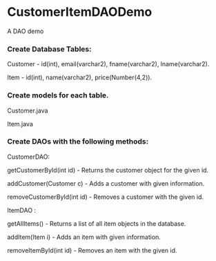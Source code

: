 # CustomerItemDAODemo
A DAO demo

### Create Database Tables:
Customer - id(int), email(varchar2), fname(varchar2), lname(varchar2).

Item - id(int), name(varchar2), price(Number(4,2)).

### Create models for each table.
Customer.java

Item.java

### Create DAOs with the following methods:
CustomerDAO:

getCustomerById(int id) - Returns the customer object for the given id.

addCustomer(Customer c) - Adds a customer with given information.

removeCustomerById(int id) - Removes a customer with the given id.

ItemDAO :

getAllItems() - Returns a list of all item objects in the database.

addItem(Item i) - Adds an item with given information.

removeItemById(int id) - Removes an item with the given id.
